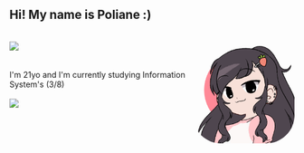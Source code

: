 ## Hi! My name is Poliane :)

<div style="display: inline_block"><br>
  <img height="180em" src="https://github-readme-stats.vercel.app/api?username=Poliane-Cardoso&show_icons=true&theme=panda&include_all_commits=true&count_private=true"/>
  <img align="right" width="180" alt="gif-poli" height="180" style="border-radius:50px;" src="poli-gif.gif">
</div><br>

I'm 21yo and I'm currently studying Information System's (3/8)<br><br>
<a href="https://www.linkedin.com/in/poliane-cardoso/"> <img src="https://img.shields.io/badge/LinkedIn-0077B5?style=for-the-badge&logo=linkedin&logoColor=white"> </a>
